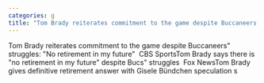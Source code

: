 ```yaml
---
categories: g
title: "Tom Brady reiterates commitment to the game despite Buccaneers struggles No retirement in my future  CBS Sports"
---
```

Tom Brady reiterates commitment to the game despite Buccaneers" struggles: "No retirement in my future"&nbsp;&nbsp;CBS SportsTom Brady says there is "no retirement in my future" despite Bucs" struggles&nbsp;&nbsp;Fox NewsTom Brady gives definitive retirement answer with Gisele Bündchen speculation s